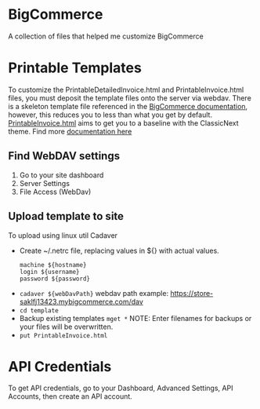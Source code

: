 # BigCommerce
A collection of files that helped me customize BigCommerce

# Printable Templates
To customize the PrintableDetailedInvoice.html and PrintableInvoice.html files, you must deposit the template files onto the server via webdav. There is a skeleton template file referenced in the [BigCommerce documentation](https://developer.bigcommerce.com/stencil-docs/developing-further/customizing-invoices), however, this reduces you to less than what you get by default. [PrintableInvoice.html](./PrintableInvoice.html) aims to get you to a baseline with the ClassicNext theme. Find more [documentation here](https://support.bigcommerce.com/s/article/Customizing-the-Printable-Order-Invoice)

## Find WebDAV settings
1. Go to your site dashboard
2. Server Settings
3. File Access (WebDav)

## Upload template to site
To upload using linux util Cadaver
* Create ~/.netrc file, replacing values in ${} with actual values.  
  ```
  machine ${hostname}
  login ${username}
  password ${password}
  ```
* `cadaver ${webDavPath}` webdav path example: https://store-saklfj13423.mybigcommerce.com/dav
* `cd template`
* Backup existing templates `mget *` NOTE: Enter filenames for backups or your files will be overwritten.
* `put PrintableInvoice.html`



# API Credentials
To get API credentials, go to your Dashboard, Advanced Settings, API Accounts, then create an API account.
